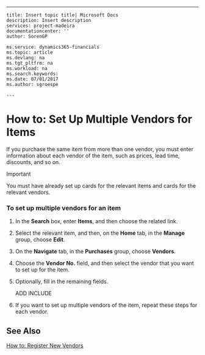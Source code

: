 ---
    title: Insert topic title| Microsoft Docs
    description: Insert description
    services: project-madeira
    documentationcenter: ''
    author: SorenGP

    ms.service: dynamics365-financials
    ms.topic: article
    ms.devlang: na
    ms.tgt_pltfrm: na
    ms.workload: na
    ms.search.keywords:
    ms.date: 07/01/2017
    ms.author: sgroespe

    ---
# How to: Set Up Multiple Vendors for Items
If you purchase the same item from more than one vendor, you must enter information about each vendor of the item, such as prices, lead time, discounts, and so on.  
  
> [!IMPORTANT]  
>  You must have already set up cards for the relevant items and cards for the relevant vendors.  
  
### To set up multiple vendors for an item  
  
1.  In the **Search** box, enter **Items**, and then choose the related link.  
  
2.  Select the relevant item, and then, on the **Home** tab, in the **Manage** group, choose **Edit**.  
  
3.  On the **Navigate** tab, in the **Purchases** group, choose **Vendors**.  
  
4.  Choose the **Vendor No.** field, and then select the vendor that you want to set up for the item.  
  
5.  Optionally, fill in the remaining fields.  
  
     ADD INCLUDE<!--[!INCLUDE[bp_fieldhelp]()]-->  
  
6.  If you want to set up multiple vendors of the item, repeat these steps for each vendor.  
  
## See Also  
 [How to: Register New Vendors](../FullExperience/how-to-register-new-vendors.md)